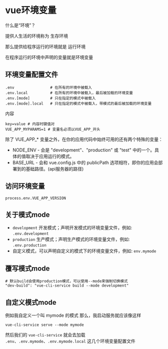 # vue环境变量

什么是“环境”？

提供人生活的环境称为 生存环境

那么提供给程序运行的环境就是 运行环境

在程序运行的环境中声明的变量就是环境变量

## 环境变量配置文件

```
.env                # 在所有的环境中被载入
.env.local          # 在所有的环境中被载入，最后被加载的环境变量
.env.[mode]         # 只在指定的模式中被载入
.env.[mode].local   # 只在指定的模式中被载入，带模式的最后被加载的环境变量
```
内容
```
key=value # 内容时键值对
VUE_APP_MYPARAMS=1 # 变量名必须以VUE_APP_开头
```

除了 VUE_APP_* 变量之外，在你的应用代码中始终可用的还有两个特殊的变量：

- NODE_ENV - 会是 "development"、"production" 或 "test" 中的一个。具体的值取决于应用运行的模式。
- BASE_URL - 会和 vue.config.js 中的 publicPath 选项相符，即你的应用会部署到的基础路径。(api服务器的路径)

## 访问环境变量

```
process.env.VUE_APP_VERSION
```

## 关于模式mode

- `development` 开发模式；声明开发模式的环境变量文件，例如: `.env.development`
- `production` 生产模式；声明生产模式的环境变量文件，例如: `.env.production`
- 自定义模式，可以声明自定义的模式下的环境变量文件，例如: `env.mymode`

## 覆写模式mode

```shell
# 默认build会使用production模式，可以使用--mode来强制切换模式
"dev-build": "vue-cli-service build --mode development"
```

## 自定义模式mode

例如我自定义一个叫 mymode 的模式
那么，我启动服务就应该像这样

```shell
vue-cli-service serve --mode mymode
```

然后我们的 `vue-cli-service` 就会去加载 `.env`、`.env.mymode`、`.env.mymode.local` 这几个环境变量配置文件
